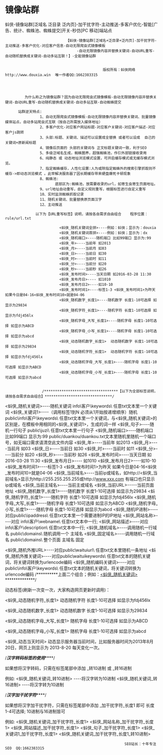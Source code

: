 # 镜像站群
蚪侠-镜像站群[泛域名 泛目录 泛内页]-加干扰字符-主动推送-多客户优化-智能[广告、统计、蜘蛛池、蜘蛛提交]开关-秒仿[PC 移动]端站点
 

                                【蚪侠-镜像站群[泛域名+泛目录+泛内页]-加干扰字符-主动推送-多客户优化-对应客户信息-自动无限爬虫式镜像模板
                                     -自动无限镜像内容并替换关键词-自动URL重写-自动随机替换成关键词-自动多站互联！】-全能镜像站群


                                                 版权所有：蚪侠网络 http://www.douxia.win  唯一作者QQ:1662383315




             为什么称之为镜像站群？因为自动无限爬虫式镜像模板-自动无限镜像内容并替换关键词-自动URL重写-自动随机替换成关键词-自动多站互联-自动蜘蛛提交

          站群逆天特点:
                    1、自动无限爬虫式镜像模板-自动无限镜像内容并替换关键词、批量镜像媒体站点，自动多站爬虫式互联（按自己所需放入媒体地址）
                    2、多客户优化-对应客户网站标题-对应客户关键词-对应客户描述-对应客户js跳转
                    3、头部:标题、关键词、描述可以设置成全替换 或者可以设成  自己的关键词+原新闻标题
                    4、镜像后页面的 头部的关键词与 正文标题关键词一致，利于SEO
                    5、多级泛域名生成，蜘蛛圈养，超强蜘蛛池，作引外部链接收录用
                    6、纯静态 或 动态地址浏览模式设置，可开启缓存模式或无缓存模式浏览。
                    7、指定蜘蛛缓存，人性化设置:人为或除指定蜘蛛外的搜索引擎抓取则不缓存->即动态浏览模式 。此举解决服务器了因长期缓存带来硬盘爆死卡顿现象
                    8、蜘蛛池:
                           底部区为:蜘蛛池，放需要收录的url，如寄生虫寄生页面地址。
                    9、url地址自动重写，自定义规则重写，根据标签进行自定义重写
                    10、实时监测蜘蛛抓取记录
                    11、随机关键词、批量替换原页面汉字
                    12、主动推送
  
                  以下为【URL重写标签】说明，请按各自需求自由组合    程序位置：rule/url.txt
                             
                             <蚪侠_随机关键词全拼>----例如：蚪侠；显示为：douxia
                             <蚪侠_随机关键词首拼>----例如：蚪侠；显示为：dx
                             <蚪侠_随机端口>----随机端口 比如99端口 显示为:99 
                             <蚪侠_年>----当前年 如2013
                             <蚪侠_月>----当前月 如03
                             <蚪侠_日>----当前日 如30
                             <蚪侠_时>----当前时 如11
                             <蚪侠_分>----当前分 如20
                             <蚪侠_秒>----当前秒 如26
                             <蚪侠_发布时间>----当天日期 如2016-03-28 11:30
                             <蚪侠_发布月日>---- 如1010
                             <蚪侠_发布月日2>----如10-10
                             <蚪侠_发布时间1>----标签1-3 <蚪侠_发布时间1>为昨天 如果今日是04-16<蚪侠_发布时间10>就是04-06
                             <蚪侠_随机数字_长度1>----随机数字 长度1-10可选择 如显示为29834
                             <蚪侠_随机字符_长度1>----随机字符 长度1-10可选择 如显示为fdj456lx
                             <蚪侠_随机字母_大写_长度1>----随机字母 长度1-10可选择 如显示为ABCD
                             <蚪侠_随机字母_小写_长度1>----随机字母 长度1-10可选择 如显示为abcd
                             <蚪侠_动态随机数字_长度1>  动态随机数字 长度1-10可选择 如显示为29834
                             <蚪侠_动态随机字符_长度1>  动态随机字符 长度1-10可选择 如显示为fdj456lx
                             <蚪侠_动态随机字母_大写_长度1>----随机字母 长度1-10可选择 如显示为ABCD
                             <蚪侠_动态随机字母_小写_长度1>----随机字母 长度1-10可选择 如显示为abcd


                     /**********************************【以下为全部标签说明，请按各自需求自由组合】*******************************/

<蚪侠_随机关键词>----随机关键词 info\客户\keywords\ 任意txt文本里一个关键词
<蚪侠_关键词1>----（调用标签1到N 必须从1开始按递增顺序）随机 public\info\客户\keywords\ 任意txt文本里一个关键词，与<蚪侠_随机关键词>的区别是，在模板中用相同的<蚪侠_关键词1>，生成的词一样
<蚪侠_句子>----随机一行句子 public\juzi\ 任意txt文本里一行句子
<蚪侠_随机端口>----随机端口 比如99端口 显示为:99 public/duankou/duankou.txt文本里随机里随机一个端口号，如无端口需求请清空此文件内容
<蚪侠_年>----当前年 如2013
<蚪侠_月>----当前月 如03
<蚪侠_日>----当前日 如30
<蚪侠_时>----当前时 如11
<蚪侠_分>----当前分 如20
<蚪侠_秒>----当前秒 如26
<蚪侠_发布时间>----当天日期 如2016-03-28 11:30
<蚪侠_发布月日>---- 如1010
<蚪侠_发布月日2>----如10-10
<蚪侠_发布时间1>----标签1-3 <蚪侠_发布时间1>为昨天 如果今日是04-16<蚪侠_发布时间10>就是04-06
<蚪侠_当前域名>----当前ip或域名，如http://<蚪侠_当前域名>显示为http://255.255.255.255或http://www.xxx.com 有端口也只显示ip或域名
<蚪侠_当前主域名>----当前主或域名
<蚪侠_当前URL>-----当前页面地址
<蚪侠_随机数字_长度1>----随机数字 长度1-10可选择 如显示为29834
<蚪侠_随机字符_长度1>----随机字符 长度1-10可选择 如显示为fdj456lx
<蚪侠_随机字母_大写_长度1>----随机字母 长度1-10可选择 如显示为ABCD
<蚪侠_随机字母_小写_长度1>----随机字母 长度1-10可选择 如显示为abcd
<蚪侠_随机IP进制>----对应public\ipaddress\       任意txt文本里一个需要进制IP的IP地址
<蚪侠_网站名称>----对应 info\客户\webname\       任意txt文本中一行;
<蚪侠_网站描述>----对应 info\客户\description\   任意txt文本中一行;
<蚪侠_随机域名>----调用随机一行域名 public\domains\         随机调用一个 主域名
<蚪侠_固定域名>----调用随机一行域名 public\domains\         整个页面 主域名 固定

<蚪侠_随机外推URL>----对应public\waituiurl\   任意txt文本里随机一条地址
<蚪侠_随机外推关键词>----对应public\waituikeywords\ 任意txt文本的随机关键词，将关键词转换为urlencode编码
<蚪侠_随机编码关键词>----对应public\info\客户\keywords\ 任意txt文本的随机关键词，将关键词转换为urlencode编码
/**********上面二个组合；例如：<a href="<蚪侠_随机外推URL><蚪侠_随机外推关键词>"><蚪侠_随机关键词></a>   **************/


动态标签(刷新一次变一次，大家构造网页更新时调用)：

<蚪侠_动态随机字符_长度1>  动态随机字符 长度1-10可选择 如显示为fdj456lx

<蚪侠_动态随机数字_长度1>  动态随机数字 长度1-10可选择 如显示为29834

<蚪侠_动态随机字母_大写_长度1>  随机字母 长度1-10可选择 如显示为ABCD

<蚪侠_动态随机字母_小写_长度1>  随机字母 长度1-10可选择 如显示为abcd

<蚪侠_动态当天时间>  动态显示服务器当前时间，比如服务器时间为2013年8月20日，网页上则显示为 2013-8-20 每天变化一次。


/***************************************************汉字转码标签的使用*******************************************************/

如果想将汉字转码，只需在标签尾部中添加  _转10进制 或  _转16进制

例如:  <蚪侠_随机关键词_转10进制> ----将汉字转为10进制
       <蚪侠_随机关键词_转16进制> ----将汉字转为10进制

/***************************************************汉字加干扰字符*******************************************************/

如果想将汉字加干扰字符，只需在标签尾部中添加  _加干扰字符_长度1 即可 长度1-4可选择; 10进制与16进制皆可

例如:  <蚪侠_随机关键词_加干扰字符_长度1>
       <蚪侠_网站名称_加干扰字符_长度1>
       <蚪侠_网站描述_加干扰字符_长度1>
       <蚪侠_句子_加干扰字符_长度1>
       <蚪侠_关键词1_加干扰字符_长度1>
       <蚪侠_随机关键词_加干扰字符_长度1_转10进制>


                                                           SEO站长：十年专注SEO  QQ:1662383315
